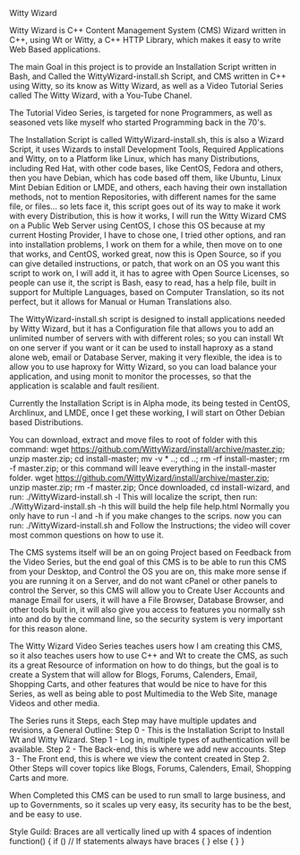 Witty Wizard

Witty Wizard is C++ Content Management System (CMS) Wizard written in C++, using Wt or Witty, 
a C++ HTTP Library, which makes it easy to write Web Based applications.

The main Goal in this project is to provide an Installation Script written in Bash, 
and Called the WittyWizard-install.sh Script,
and CMS written in C++ using Witty, so its know as Witty Wizard,
as well as a Video Tutorial Series called The Witty Wizard, with a You-Tube Chanel. 

The Tutorial Video Series, is targeted for none Programmers, as well as seasoned vets
like myself who started Programming back in the 70's.

The Installation Script is called WittyWizard-install.sh,
this is also a Wizard Script, it uses Wizards to install Development Tools, 
Required Applications and Witty, on to a Platform like Linux, 
which has many Distributions, including Red Hat, with other code bases, 
like CentOS, Fedora and others, then you have Debian, which has code based off them,
like Ubuntu, Linux Mint Debian Edition or LMDE, and others,
each having their own installation methods,
not to mention Repositories, with different names for the same file, or files...
so lets face it, this script goes out of its way to make it work with every Distribution,
this is how it works, I will run the Witty Wizard CMS on a Public Web Server using CentOS, 
I chose this OS because at my current Hosting Provider, I have to chose one, 
I tried other options, and ran into installation problems, I work on them for a while,
then move on to one that works, and CentOS, worked great,
now this is Open Source, 
so if you can give detailed instructions, or patch, that work on an OS you want 
this script to work on, I will add it, it has to agree with Open Source Licenses, 
so people can use it, the script is Bash, easy to read, has a help file,
built in support for Multiple Languages, based on Computer Translation,
so its not perfect, but it allows for Manual or Human Translations also.

The WittyWizard-install.sh script is designed to install applications needed by Witty Wizard,
but it has a Configuration file that allows you to add an unlimited number of servers with
with different roles; so you can install Wt on one server if you want or
it can be used to install haproxy as a stand alone web, email or Database Server,
making it very flexible, the idea is to allow you to use haproxy for Witty Wizard,
so you can load balance your application, and using monit to monitor the processes,
so that the application is scalable and fault resilient.

Currently the Installation Script is in Alpha mode, its being tested in CentOS, Archlinux, and LMDE,
once I get these working, I will start on Other Debian based Distributions.

You can download, extract and move files to root of folder with this command:
wget https://github.com/WittyWizard/install/archive/master.zip; unzip master.zip; cd install-master; mv -v * ..; cd ..; rm -rf install-master; rm -f master.zip;
or this command will leave everything in the install-master folder.
wget https://github.com/WittyWizard/install/archive/master.zip; unzip master.zip; rm -f master.zip;
Once downloaded, cd install-wizard, and run:
./WittyWizard-install.sh -l
This will localize the script,
then run:
./WittyWizard-install.sh -h
this will build the help file help.html
Normally you only have to run -l and -h if you make changes to the scrips.
now you can run: 
./WittyWizard-install.sh
and Follow the Instructions; the video will cover most common questions on how to use it.

The CMS systems itself will be an on going Project based on Feedback from the Video Series,
but the end goal of this CMS is to be able to run this CMS from your Desktop,
and Control the OS you are on, this make more sense if you are running it on a Server,
and do not want cPanel or other panels to control the Server,
so this CMS will allow you to Create User Accounts and manage Email for users, 
it will have a File Browser, Database Browser, and other tools built in,
it will also give you access to features you normally ssh into and do by the command line,
so the security system is very important for this reason alone.

The Witty Wizard Video Series teaches users how I am creating this CMS, 
so it also teaches users how to use C++ and Wt to create the CMS,
as such its a great Resource of information on how to do things,
but the goal is to create a System that will allow for Blogs, Forums, Calenders, Email, Shopping Carts,
and other features that would be nice to have for this Series,
as well as being able to post Multimedia to the Web Site, manage Videos and other media.

The Series runs it Steps, each Step may have multiple updates and revisions, a General Outline:
Step 0 - This is the Installation Script to Install Wt and Witty Wizard.
Step 1 - Log in, multiple types of authentication will be available.
Step 2 - The Back-end, this is where we add new accounts.
Step 3 - The Front end, this is where we view the content created in Step 2.
Other Steps will cover topics like Blogs, Forums, Calenders, Email, Shopping Carts and more.

When Completed this CMS can be used to run small to large business, and up to Governments,
so it scales up very easy, its security has to be the best, and be easy to use.

Style Guild:
Braces are all vertically lined up with 4 spaces of indention
function()
{
    if () // If statements always have braces
    {
    }
    else
    {
    }
}

